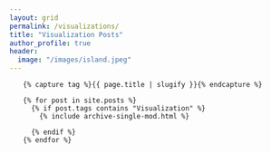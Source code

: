 ```yaml
---
layout: grid
permalink: /visualizations/
title: "Visualization Posts"
author_profile: true
header:
  image: "/images/island.jpeg"
---
```



<div>

  <ul class="post-list">

    {% capture tag %}{{ page.title | slugify }}{% endcapture %}

    {% for post in site.posts %}
      {% if post.tags contains "Visualization" %}
        {% include archive-single-mod.html %}

      {% endif %}
    {% endfor %}

  </ul>

</div>
